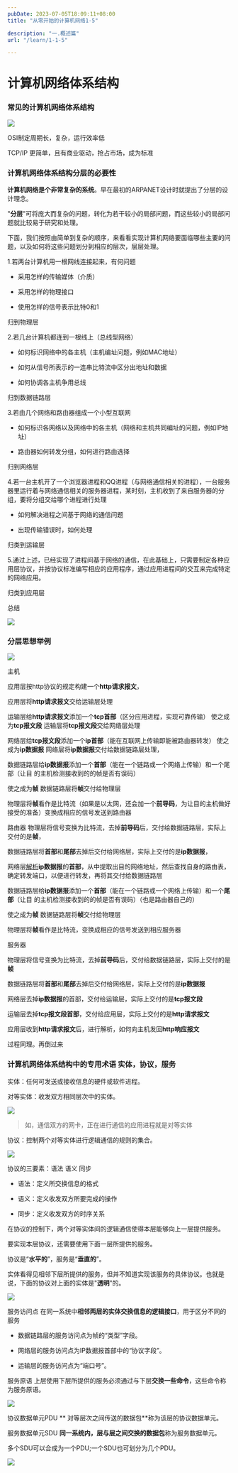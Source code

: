 ```yaml
---
pubDate: 2023-07-05T18:09:11+08:00
title: "从零开始的计算机网络1-5"

description: "一.概述篇"
url: "/learn/1-1-5"

---
```


# 计算机网络体系结构

### 常见的计算机网络体系结构

![](https://img.0pt.im/computernet/1-5/1-5-1.png)

OSI制定周期长，复杂，运行效率低

TCP/IP 更简单，且有商业驱动，抢占市场，成为标准

### 计算机网络体系结构分层的必要性

**计算机网络是个非常复杂的系统**。早在最初的ARPANET设计时就提出了分层的设计理念。

"**分层**"可将庞大而复杂的问题，转化为若干较小的局部问题，而这些较小的局部问题就比较易于研究和处理。

下面，我们按照由简单到复杂的顺序，来看看实现计算机网络要面临哪些主要的问题，以及如何将这些问题划分到相应的层次，层层处理。

1.若两台计算机用一根网线连接起来，有何问题

- 采用怎样的传输媒体（介质）

- 采用怎样的物理接口

- 使用怎样的信号表示比特0和1

归到物理层

2.若几台计算机都连到一根线上（总线型网络）

- 如何标识网络中的各主机（主机编址问题，例如MAC地址）

- 如何从信号所表示的一连串比特流中区分出地址和数据

- 如何协调各主机争用总线

归到数据链路层

3.若由几个网络和路由器组成一个小型互联网

- 如何标识各网络以及网络中的各主机（网络和主机共同编址的问题，例如IP地址）

- 路由器如何转发分组，如何进行路由选择

归到网络层

4.若一台主机开了一个浏览器进程和QQ进程（与网络通信相关的进程），一台服务器里运行着与网络通信相关的服务器进程，某时刻，主机收到了来自服务器的分组，要将分组交给哪个进程进行处理

- 如何解决进程之间基于网络的通信问题

- 出现传输错误时，如何处理

归类到运输层

5.通过上述，已经实现了进程间基于网络的通信，在此基础上，只需要制定各种应用层协议，并按协议标准编写相应的应用程序，通过应用进程间的交互来完成特定的网络应用。

归类到应用层

总结

![](https://img.0pt.im/computernet/1-5/1-5-2.png)

### 分层思想举例

![](https://img.0pt.im/computernet/1-5/1-5-3.png)

主机

应用层按http协议的规定构建一个**http请求报文**，

应用层将**http请求报文**交给运输层处理

运输层给**http请求报文**添加一个**tcp首部**（区分应用进程，实现可靠传输）
 使之成为**tcp报文段**
 运输层将**tcp报文段**交给网络层处理

网络层给**tcp报文段**添加一个**ip首部**（能在互联网上传输即能被路由器转发）
 使之成为**ip数据报**
 网络层将**ip数据报**交付给数据链路层处理，

数据链路层给**ip数据报**添加一个**首部**（能在一个链路或一个网络上传输）和一个尾部（让目 的主机检测接收到的的帧是否有误码）

使之成为**帧**
 数据链路层将**帧**交付给物理层

物理层将**帧**看作是比特流（如果是以太网，还会加一个**前导码**，为让目的主机做好接受的准备）变换成相应的信号发送到路由器

路由器
 物理层将信号变换为比特流，去掉**前导码**后，交付给数据链路层，实际上交付的是**帧**，

数据链路层将**首部**和**尾部**去掉后交付给网络层，实际上交付的是**ip数据报**，

网络层<u>解析</u>**ip数据报**的**首部**，从中提取出目的网络地址，然后查找自身的路由表，确定转发端口，以便进行转发，再将其交付给数据链路层

数据链路层给**ip数据报**添加一个**首部**（能在一个链路或一个网络上传输）和一个**尾部**（让目 的主机检测接收到的的帧是否有误码）（也是路由器自己的）

使之成为**帧**
 数据链路层将**帧**交付给物理层

物理层将**帧**看作是比特流，变换成相应的信号发送到相应服务器

服务器

物理层将信号变换为比特流，去掉**前导码**后，交付给数据链路层，实际上交付的是**帧**

数据链路层将**首部**和**尾部**去掉后交付给网络层，实际上交付的是**ip数据报**

网络层去掉**ip数据报**的首部，交付给运输层，实际上交付的是**tcp报文段**

运输层去掉**tcp报文段首部**，交付给应用层，实际上交付的是**http请求报文**

应用层收到**http请求报文**后，进行解析，如何向主机发回**http响应报文**

过程同理。再倒过来

### 计算机网络体系结构中的专用术语 实体，协议，服务

实体：任何可发送或接收信息的硬件或软件进程。

对等实体：收发双方相同层次中的实体。

![](https://img.0pt.im/computernet/1-5/1-5-4.png)

> 如，通信双方的网卡，正在进行通信的应用进程就是对等实体

协议：控制两个对等实体进行逻辑通信的规则的集合。

![](https://img.0pt.im/computernet/1-5/1-5-5.png)

协议的三要素：语法 语义 同步

- 语法：定义所交换信息的格式

- 语义：定义收发双方所要完成的操作

- 同步：定义收发双方的时序关系

在协议的控制下，两个对等实体间的逻辑通信使得本层能够向上一层提供服务。

要实现本层协议，还需要使用下面一层所提供的服务。

协议是“**水平的**”，服务是“**垂直的**”。

实体看得见相邻下层所提供的服务，但并不知道实现该服务的具体协议。也就是说，下面的协议对上面的实体是"**透明**"的。

![](https://img.0pt.im/computernet/1-5/1-5-6.png)

服务访问点 在同一系统中**相邻两层的实体交换信息的逻辑接口**，用于区分不同的服务

- 数据链路层的服务访问点为帧的“类型”字段。

- 网络层的服务访问点为IP数据报首部中的“协议字段”。

- 运输层的服务访问点为“端口号”。

服务原语 上层使用下层所提供的服务必须通过与下层**交换一些命令**，这些命令称为服务原语。

![](https://img.0pt.im/computernet/1-5/1-5-7.png)

协议数据单元PDU ** 对等层次之间传送的数据包**称为该层的协议数据单元。

服务数据单元SDU **同一系统内，层与层之间交换的数据包**称为服务数据单元。

多个SDU可以合成为一个PDU;一个SDU也可划分为几个PDU。

![](https://img.0pt.im/computernet/1-5/1-5-8.png)
